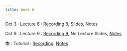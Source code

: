 ```yaml
---
title: Week 6
---
```

  
Oct 3
: Lecture 8
  : [Recording 8](https://hku.zoom.us/rec/play/i1t5cqy6mQO4Ev_VokDnCah6GM9DPKZdFa-e0WFyfaGnsSOYHYSYOVaJxB-vBuFHnClFo8Ets0yYzggf.qYgOX4XtU6XXComl), [Slides](https://docs.google.com/presentation/d/12tbG8sZ9PhYNEKzvvI17QnZkwmRyusR8gLmVsJqindk/edit?usp=sharing&resourcekey=0-xklGHrq961HEPBeYCV-Nrg), [Notes](https://colab.research.google.com/drive/1rd8qHlsuaLeaIYXi58RnBEbzhsXSrLDS?usp=sharing)
  
Oct 6
: Lecture 9
  : [Recording 9](https://hku.zoom.us/rec/play/60xk6wC7x5wIGG2DdOyBOGSLm0ti4HZ5DDP61VjHy2LJhhLl3bBacMGRTimYAMTdk4v4QVCojze8eBUK.6WhQ6YmtiV2uWR8e), No Lecture Slides, [Notes](https://colab.research.google.com/drive/1rd8qHlsuaLeaIYXi58RnBEbzhsXSrLDS?usp=sharing)
 
 📚
: Tutorial
  : [Recording](https://hku.zoom.us/rec/share/gm8R7AirMuuIBb1fbWlW3qO1Ci-sCNbm41FALUy6Pkt5uUXLQqK-2NL0yZbTOz-D.pEyD2-dh2anyRWwK), [Notes](https://colab.research.google.com/drive/1jW9ZihB14Q2M9EJkpRMC9_0o1PbD2Wos?usp=sharing)